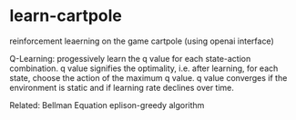 # learn-cartpole
reinforcement leaerning on the game cartpole (using openai interface)

Q-Learning:
progessively learn the q value for each state-action combination.
q value signifies the optimality, i.e. after learning, for each state, choose the action of the maximum q value.
q value converges if the environment is static and if learning rate declines over time.

Related:
Bellman Equation
eplison-greedy algorithm
